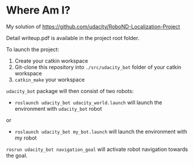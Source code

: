 
# Where Am I?

My solution of https://github.com/udacity/RoboND-Localization-Project

Detail writeup.pdf is available in the project root folder.

To launch the project:
1. Create your catkin workspace
2. Git-clone this repository into ```./src/udacity_bot``` folder of your catkin workspace
3. ```catkin_make``` your workspace

```udacity_bot``` package will then consist of two robots:
* ```roslaunch udacity_bot udacity_world.launch``` will launch the environment with ```udacity_bot``` robot

or

* ```roslaunch udacity_bot my_bot.launch``` will launch the environment with my robot

```rosrun udacity_bot navigation_goal``` will activate robot navigation towards the goal.
